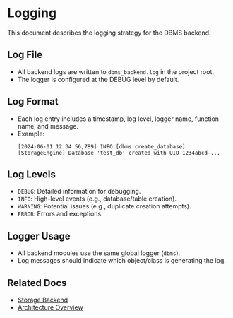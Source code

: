 # Logging

This document describes the logging strategy for the DBMS backend.

## Log File
- All backend logs are written to `dbms_backend.log` in the project root.
- The logger is configured at the DEBUG level by default.

## Log Format
- Each log entry includes a timestamp, log level, logger name, function name, and message.
- Example:
  ```
  [2024-06-01 12:34:56,789] INFO [dbms.create_database] [StorageEngine] Database 'test_db' created with UID 1234abcd-...
  ```

## Log Levels
- `DEBUG`: Detailed information for debugging.
- `INFO`: High-level events (e.g., database/table creation).
- `WARNING`: Potential issues (e.g., duplicate creation attempts).
- `ERROR`: Errors and exceptions.

## Logger Usage
- All backend modules use the same global logger (`dbms`).
- Log messages should indicate which object/class is generating the log.

## Related Docs
- [Storage Backend](./storage.md)
- [Architecture Overview](./architecture.md)
